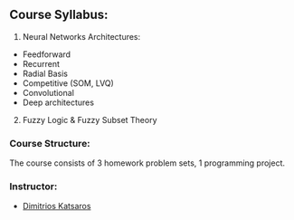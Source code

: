 ##  Course Syllabus:

 1. Neural Networks Architectures:

 - Feedforward
 - Recurrent
 - Radial Basis
 - Competitive (SOM, LVQ)
 - Convolutional
 - Deep architectures
 
2. Fuzzy Logic & Fuzzy Subset Theory

### Course Structure:
The course consists of 3 homework problem sets, 1 programming project.

### Instructor:
- [Dimitrios Katsaros](https://faculty.e-ce.uth.gr/dkatsar/)
